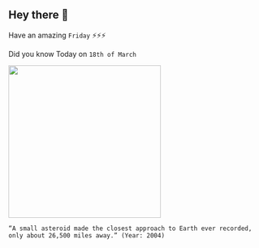 ## Hey there 👋
Have an amazing `Friday` ⚡⚡⚡

Did you know Today on `18th of March`
 
 [<img src="https://static.scientificamerican.com/sciam/cache/file/D1E80695-CB95-4991-AA920CD1223C0CE0_source.jpg" width="300" />](https://cneos.jpl.nasa.gov/news/news142.html) 
 ```
“A small asteroid made the closest approach to Earth ever recorded, only about 26,500 miles away.” (Year: 2004)
```
